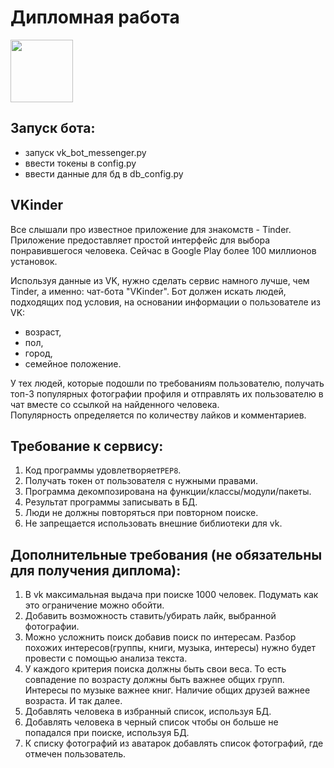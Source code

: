# Дипломная работа
<img src="https://media.giphy.com/media/M9gbBd9nbDrOTu1Mqx/giphy.gif" width="100"/>

## Запуск бота:
- запуск vk_bot_messenger.py
- ввести токены в config.py
- ввести данные для бд в db_config.py

## VKinder
Все слышали про известное приложение для знакомств - Tinder. Приложение предоставляет простой интерфейс для выбора понравившегося человека. Сейчас в Google Play более 100 миллионов установок.

Используя данные из VK, нужно сделать сервис намного лучше, чем Tinder, а именно: чат-бота "VKinder". 
Бот должен искать людей, подходящих под условия, на основании информации о пользователе из VK:
- возраст,
- пол,
- город,
- семейное положение.

У тех людей, которые подошли по требованиям пользователю, получать топ-3 популярных фотографии профиля и отправлять их пользователю в чат вместе со ссылкой на найденного человека.  
Популярность определяется по количеству лайков и комментариев.

## Требование к сервису:
1. Код программы удовлетворяет`PEP8`.
2. Получать токен от пользователя с нужными правами.
3. Программа декомпозирована на функции/классы/модули/пакеты.
4. Результат программы записывать в БД.
5. Люди не должны повторяться при повторном поиске.
6. Не запрещается использовать внешние библиотеки для vk.


## Дополнительные требования (не обязательны для получения диплома):
1. В vk максимальная выдача при поиске 1000 человек. Подумать как это ограничение можно обойти.
2. Добавить возможность ставить/убирать лайк, выбранной фотографии.
3. Можно усложнить поиск добавив поиск по интересам. Разбор похожих интересов(группы, книги, музыка, интересы) нужно будет провести с помощью анализа текста.
4. У каждого критерия поиска должны быть свои веса. То есть совпадение по возрасту должны быть важнее общих групп. Интересы по музыке важнее книг. Наличие общих друзей важнее возраста. И так далее.
5. Добавлять человека в избранный список, используя БД.
6. Добавлять человека в черный список чтобы он больше не попадался при поиске, используя БД.
7. К списку фотографий из аватарок добавлять список фотографий, где отмечен пользователь.
